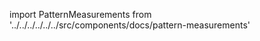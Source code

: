 
import PatternMeasurements from '../../../../../../src/components/docs/pattern-measurements'

<PatternMeasurements pattern='waralee' />


